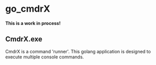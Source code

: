 # go_cmdrX
#### This is a work in process!

## CmdrX.exe

CmdrX is a command 'runner'. This golang application is designed to execute multiple console commands.

